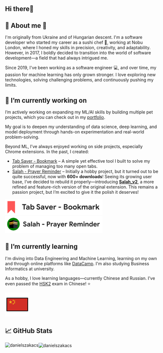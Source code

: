 ## Hi there👋

## 🙋 About me 🍙

I'm originally from Ukraine and of Hungarian descent. I'm a software developer who started my career as a sushi chef 🍣, working at Nobu London, where I honed my skills in precision, creativity, and adaptability.
However, in 2017, I boldly decided to transition into the world of software development—a field that had always intrigued me.

Since 2019, I've been working as a software engineer 💻, and over time, my passion for machine learning has only grown stronger. I love exploring new technologies, solving challenging problems, and continuously pushing my limits.

<!-- ![hungarian flag](assets/hu2.png)
![ukrainian flag](assets/ua2.png)-->

## 🚀 I’m currently working on

I’m actively working on expanding my ML/AI skills by building multiple pet projects, which you can check out in my [portfolio]().

My goal is to deepen my understanding of data science, deep learning, and model deployment through hands-on experimentation and real-world problem-solving.

Beyond ML, I’ve always enjoyed working on side projects, especially Chrome extensions. In the past, I created:

- [Tab Saver - Bookmark](https://chromewebstore.google.com/detail/tab-saver-bookmark/akoelkdffpbphokikhegnneomleldhfo?authuser=0&hl=hu) – A simple yet effective tool I built to solve my problem of managing too many open tabs.
- [Salah - Prayer Reminder](https://chromewebstore.google.com/detail/salah-prayer-reminder/eglgbgmahngnflijjdhghhdbflgdceif?authuser=0&hl=hu) – Initially a hobby project, but it turned out to be quite successful, now with **600+ downloads**!
  Seeing its growing user base, I’ve decided to rebuild it properly—introducing **[Salah_v2](https://github.com/DanielSzakacs/Salah-PRv2)**, a more refined and feature-rich version of the original extension. This remains a passion project, but I’m excited to give it the polish it deserves!

[![tab_saver](assets/tab3.png)](https://chromewebstore.google.com/detail/tab-saver-bookmark/akoelkdffpbphokikhegnneomleldhfo?authuser=0&hl=hu)
[![salah](assets/salah3.png)](https://chromewebstore.google.com/detail/salah-prayer-reminder/eglgbgmahngnflijjdhghhdbflgdceif?authuser=0&hl=hu)

## 🌱 I’m currently learning

I'm diving into Data Engineering and Machine Learning, learning on my own and through online platforms like [DataCamp](https://www.datacamp.com/portfolio/danielszakacsit).
I'm also studying Business Informatics at university.

As a hobby, I love learning languages—currently Chinese and Russian. I’ve even passed the [HSK2](https://www.chinesetest.cn/HSK) exam in Chinese! ⭐

[![chinese flag](assets/cn4.png)](https://www.chinesetest.cn/HSK)

## 📈 GitHub Stats 
<p><img align="left" src="https://github-readme-stats.vercel.app/api/top-langs?username=danielszakacs&show_icons=true&locale=en&layout=compact&theme=tokyonight" alt="danielszakacs" /></p>


<p><img align="center" src="https://github-readme-streak-stats.herokuapp.com/?user=danielszakacs&&theme=tokyonight" alt="danielszakacs" /></p>

<!-- <p>&nbsp;<img align="center" src="https://github-readme-stats.vercel.app/api?username=danielszakacs&show_icons=true&locale=en&theme=tokyonight" alt="danielszakacs" /></p> -->

<!-- ![russian flag](assets/ru2.png) -->

<!--
**DanielSzakacs/danielszakacs** is a ✨ _special_ ✨ repository because its `README.md` (this file) appears on your GitHub profile.

Here are some ideas to get you started:

- 🔭 I’m currently working on ...
- 🌱 I’m currently learning ...
- 👯 I’m looking to collaborate on ...
- 🤔 I’m looking for help with ...
- 💬 Ask me about ...
- 📫 How to reach me: ...
- 😄 Pronouns: ...
- ⚡ Fun fact: ...
-->
